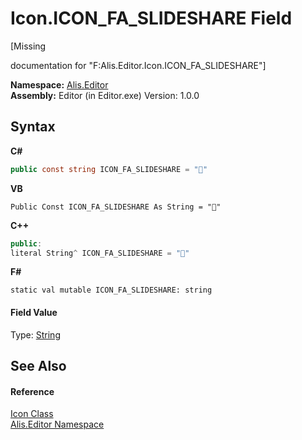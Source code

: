 # Icon.ICON_FA_SLIDESHARE Field
 

\[Missing <summary> documentation for "F:Alis.Editor.Icon.ICON_FA_SLIDESHARE"\]

**Namespace:**&nbsp;<a href="b150ade4-39de-a232-5f06-d3cdc1b2c538">Alis.Editor</a><br />**Assembly:**&nbsp;Editor (in Editor.exe) Version: 1.0.0

## Syntax

**C#**<br />
``` C#
public const string ICON_FA_SLIDESHARE = ""
```

**VB**<br />
``` VB
Public Const ICON_FA_SLIDESHARE As String = ""
```

**C++**<br />
``` C++
public:
literal String^ ICON_FA_SLIDESHARE = ""
```

**F#**<br />
``` F#
static val mutable ICON_FA_SLIDESHARE: string
```


#### Field Value
Type: <a href="https://docs.microsoft.com/dotnet/api/system.string" target="_blank">String</a>

## See Also


#### Reference
<a href="cc0f883c-67f8-f772-c6d7-a60b129f22a7">Icon Class</a><br /><a href="b150ade4-39de-a232-5f06-d3cdc1b2c538">Alis.Editor Namespace</a><br />